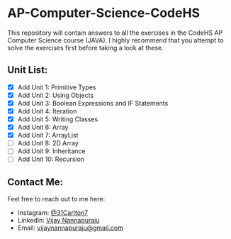 # AP-Computer-Science-CodeHS
This repository will contain answers to all the exercises in the CodeHS AP Computer Science course (JAVA).
I highly recommend that you attempt to solve the exercises first before taking a look at these.

## Unit List:
- [X] Add Unit 1: Primitive Types
- [X] Add Unit 2: Using Objects
- [X] Add Unit 3: Boolean Expressions and IF Statements
- [X] Add Unit 4: Iteration
- [X] Add Unit 5: Writing Classes
- [X] Add Unit 6: Array
- [X] Add Unit 7: ArrayList
- [ ] Add Unit 8: 2D Array
- [ ] Add Unit 9: Inheritance
- [ ] Add Unit 10: Recursion

## Contact Me:
Feel free to reach out to me here:
- Instagram: [@31Carlton7](https://www.instagram.com/vijay_n7_/)
- LinkedIn: [Vijay Nannapuraju](https://www.linkedin.com/in/vijay-nannapuraju-014983239/)
- Email: vijaynannapuraju@gmail.com
